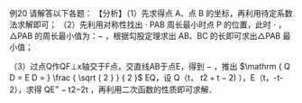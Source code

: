 例20 请解答以下各题： 【分析】（1）先求得点 A、点 B 的坐标，再利用待定系数法求解即可；
（2）先利用对称性找出 $\cdot$ PAB 周长最小时点 P 的位置，此时 $\cdot$ ，△PAB 的周长最小值为：$-$ ，根据勾股定理求出 AB、BC 的长即可求出△PAB 最小值；

（3）过点Q作QF⊥x轴交于F点，交直线AB于点E，得到 $-$ ，推出 $\mathrm { Q D = E D = } \frac { \sqrt { 2 } } { 2 }$ EQ，设 Q（t， $t 2 + \mathrm { t } - 2 )$ ），E（t，-t-2），求得 $\mathrm { Q E ^ { = } { - } t { 2 - } } 2 \mathrm { t }$ ，再利用二次函数的性质即可求解．
